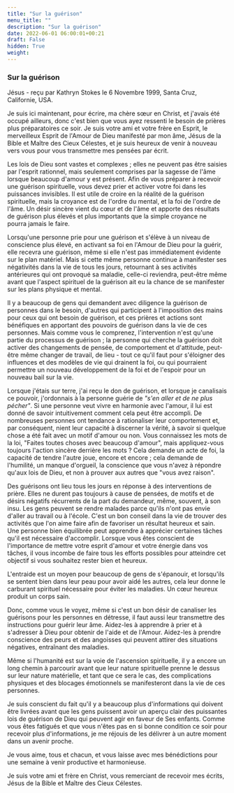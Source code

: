 ```yaml
---
title: "Sur la guérison"
menu_title: ""
description: "Sur la guérison"
date: 2022-06-01 06:00:01+00:21
draft: False
hidden: True
weight:
---
```

### Sur la guérison

Jésus - reçu par Kathryn Stokes le 6 Novembre 1999, Santa Cruz, Californie, USA.

Je suis ici maintenant, pour écrire, ma chère sœur en Christ, et j'avais été occupé ailleurs, donc c'est bien que vous ayez ressenti le besoin de prières plus préparatoires ce soir. Je suis votre ami et votre frère en Esprit, le merveilleux Esprit de l'Amour de Dieu manifesté par mon âme, Jésus de la Bible et Maître des Cieux Célestes, et je suis heureux de venir à nouveau vers vous pour vous transmettre mes pensées par écrit.

Les lois de Dieu sont vastes et complexes ; elles ne peuvent pas être saisies par l'esprit rationnel, mais seulement comprises par la sagesse de l'âme lorsque beaucoup d'amour y est présent. Afin de vous préparer à recevoir une guérison spirituelle, vous devez prier et activer votre foi dans les puissances invisibles. Il est utile de croire en la réalité de la guérison spirituelle, mais la croyance est de l'ordre du mental, et la foi de l'ordre de l'âme. Un désir sincère vient du cœur et de l'âme et apporte des résultats de guérison plus élevés et plus importants que la simple croyance ne pourra jamais le faire.

Lorsqu'une personne prie pour une guérison et s'élève à un niveau de conscience plus élevé, en activant sa foi en l'Amour de Dieu pour la guérir, elle recevra une guérison, même si elle n'est pas immédiatement évidente sur le plan matériel. Mais si cette même personne continue à manifester ses négativités dans la vie de tous les jours, retournant à ses activités antérieures qui ont provoqué sa maladie, celle-ci reviendra, peut-être même avant que l'aspect spirituel de la guérison ait eu la chance de se manifester sur les plans physique et mental.

Il y a beaucoup de gens qui demandent avec diligence la guérison de personnes dans le besoin, d'autres qui participent à l'imposition des mains pour ceux qui ont besoin de guérison, et ces prières et actions sont bénéfiques en apportant des pouvoirs de guérison dans la vie de ces personnes. Mais comme vous le comprenez, l'intervention n'est qu'une partie du processus de guérison ; la personne qui cherche la guérison doit activer des changements de pensée, de comportement et d'attitude, peut-être même changer de travail, de lieu - tout ce qu'il faut pour s'éloigner des influences et des modèles de vie qui drainent la foi, ou qui pourraient permettre un nouveau développement de la foi et de l'espoir pour un nouveau bail sur la vie.

Lorsque j'étais sur terre, j'ai reçu le don de guérison, et lorsque je canalisais ce pouvoir, j'ordonnais à la personne guérie de *"s'en aller et de ne plus pécher"*. Si une personne veut vivre en harmonie avec l'amour, il lui est donné de savoir intuitivement comment cela peut être accompli. De nombreuses personnes ont tendance à rationaliser leur comportement et, par conséquent, nient leur capacité à discerner la vérité, à savoir si quelque chose a été fait avec un motif d'amour ou non. Vous connaissez les mots de la loi, "Faites toutes choses avec beaucoup d'amour", mais appliquez-vous toujours l'action sincère derrière les mots ? Cela demande un acte de foi, la capacité de tendre l'autre joue, encore et encore ; cela demande de l'humilité, un manque d'orgueil, la conscience que vous n'avez à répondre qu'aux lois de Dieu, et non à prouver aux autres que "vous avez raison".

Des guérisons ont lieu tous les jours en réponse à des interventions de prière. Elles ne durent pas toujours à cause de pensées, de motifs et de désirs négatifs récurrents de la part du demandeur, même, souvent, à son insu. Les gens peuvent se rendre malades parce qu'ils n'ont pas envie d'aller au travail ou à l'école. C'est un bon conseil dans la vie de trouver des activités que l'on aime faire afin de favoriser un résultat heureux et sain. Une personne bien équilibrée peut apprendre à apprécier certaines tâches qu'il est nécessaire d'accomplir. Lorsque vous êtes conscient de l'importance de mettre votre esprit d'amour et votre énergie dans vos tâches, il vous incombe de faire tous les efforts possibles pour atteindre cet objectif si vous souhaitez rester bien et heureux.

L'entraide est un moyen pour beaucoup de gens de s'épanouir, et lorsqu'ils se sentent bien dans leur peau pour avoir aidé les autres, cela leur donne le carburant spirituel nécessaire pour éviter les maladies. Un cœur heureux produit un corps sain.

Donc, comme vous le voyez, même si c'est un bon désir de canaliser les guérisons pour les personnes en détresse, il faut aussi leur transmettre des instructions pour guérir leur âme. Aidez-les à apprendre à prier et à s'adresser à Dieu pour obtenir de l'aide et de l'Amour. Aidez-les à prendre conscience des peurs et des angoisses qui peuvent attirer des situations négatives, entraînant des maladies.

Même si l'humanité est sur la voie de l'ascension spirituelle, il y a encore un long chemin à parcourir avant que leur nature spirituelle prenne le dessus sur leur nature matérielle, et tant que ce sera le cas, des complications physiques et des blocages émotionnels se manifesteront dans la vie de ces personnes.

Je suis conscient du fait qu'il y a beaucoup plus d'informations qui doivent être livrées avant que les gens puissent avoir un aperçu clair des puissantes lois de guérison de Dieu qui peuvent agir en faveur de Ses enfants. Comme vous êtes fatigués et que vous n'êtes pas en si bonne condition ce soir pour recevoir plus d'informations, je me réjouis de les délivrer à un autre moment dans un avenir proche.

Je vous aime, tous et chacun, et vous laisse avec mes bénédictions pour une semaine à venir productive et harmonieuse.

Je suis votre ami et frère en Christ, vous remerciant de recevoir mes écrits, Jésus de la Bible et Maître des Cieux Célestes.